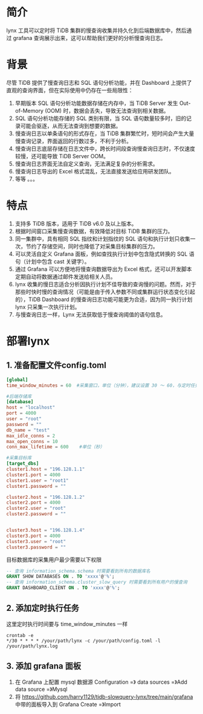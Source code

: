 # 简介
lynx 工具可以定时将 TiDB 集群的慢查询收集并持久化到后端数据库中，然后通过 grafana 查询展示出来，这可以帮助我们更好的分析慢查询日志。
# 背景
尽管 TiDB 提供了慢查询日志和 SQL 语句分析功能，并在 Dashboard 上提供了直观的查询界面，但在实际使用中仍存在一些局限性：
1. 早期版本 SQL 语句分析功能数据存储在内存中，当 TiDB Server 发生 Out-of-Memory (OOM) 时，数据会丢失，导致无法查询到相关数据。
2. SQL 语句分析功能存储的 SQL 类别有限，当 SQL 语句数量较多时，旧的记录可能会驱逐，从而无法查询到想要的数据。
3. 慢查询日志以单条语句的形式存在，当 TiDB 集群繁忙时，短时间会产生大量慢查询记录，界面返回的行数过多，不利于分析。
4. 慢查询日志底层存储在日志文件中，跨长时间段查询慢查询日志时，不仅速度较慢，还可能导致 TiDB Server OOM。
5. 慢查询日志界面无法自定义查询，无法满足复杂的分析需求。
6. 慢查询日志导出的 Excel 格式混乱，无法直接发送给应用研发团队。
7. 等等 。。。
# 特点
1. 支持多 TiDB 版本，适用于 TiDB v6.0 及以上版本。
2. 根据时间窗口采集慢查询数据，有效降低对目标 TiDB 集群的压力。
3. 同一集群中，具有相同 SQL 指纹和计划指纹的 SQL 语句和执行计划只收集一次，节约了存储空间，同时也降低了对采集目标集群的压力。
4. 可以灵活自定义 Grafana 面板，例如查找执行计划中包含隐式转换的 SQL 语句（计划中包含 cast 关键字）。
5. 通过 Grafana 可以方便地将慢查询数据导出为 Excel 格式，还可以开发脚本定期自动将数据通过邮件发送给相关人员。
6. lynx 收集的慢日志适合分析因执行计划不佳导致的查询慢的问题。然而，对于那些时快时慢的查询情况（可能是由于传入参数不同或集群运行状态变化引起的），TiDB Dashboard 的慢查询日志功能可能更为合适，因为同一执行计划 lynx 只采集一次执行计划。
7. 与慢查询日志一样，Lynx 无法获取低于慢查询阈值的语句信息。
# 部署lynx
## 1. 准备配置文件config.toml
```toml
[global]
time_window_minutes = 60  #采集窗口，单位（分钟），建议设置 30 ～ 60，与定时任务配置同样窗口

#后端存储库
[database]
host = "localhost"
port = 4000
user = "root"
password = ""
db_name = "test"
max_idle_conns = 2
max_open_conns = 10
conn_max_lifetime = 600    #单位（秒）

#采集目标库
[target_dbs]
cluster1.host = "196.128.1.1"
cluster1.port = 4000
cluster1.user = "root1"
cluster1.password = ""

cluster2.host = "196.128.1.2"
cluster2.port = 4000
cluster2.user = "root"
cluster2.password = ""


cluster3.host = "196.128.1.4"
cluster3.port = 4000
cluster3.user = "root"
cluster3.password = ""
```
目标数据库的采集用户最少需要以下权限
```sql
-- 查询 information_schema.schema 时需要看到所有的数据库名
GRANT SHOW DATABASES ON . TO 'xxxx'@'%';
-- 查询 information_schema.cluster_slow_query 时需要看到所有用户的慢查询
GRANT DASHBOARD_CLIENT ON . TO 'xxxx'@'%';
```
## 2. 添加定时执行任务
这里定时执行时间要与 time_window_minutes 一样
```shell
crontab -e
*/30 * * * * /your/path/lynx -c /your/path/config.toml -l /your/path/lynx.log
```
## 3. 添加 grafana 面板
1. 在 Grafana 上配置 mysql 数据源
Configuration =》 data sources =》Add data source =》Mysql
2. 将 https://github.com/harry1129/tidb-slowquery-lynx/tree/main/grafana 中带的面板导入到 Grafana
Create =》Import